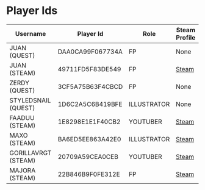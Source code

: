 # Player Ids

| Username      | Player Id          | Role | Steam Profile                                           |
|---------------|--------------------|------|---------------------------------------------------------|
| JUAN (QUEST)  | DAA0CA99F067734A   | FP   | None                                                    |
| JUAN (STEAM)  | 49711FD5F83DE549   | FP   | [Steam](https://steamcommunity.com/profiles/76561199044613085) |
| ZERDY (QUEST) | 3CF5A75B63F4CBCD   | FP | None                                                    |
| STYLEDSNAIL (QUEST) | 1D6C2A5C6B419BFE   | ILLUSTRATOR | None                                                    |
| FAADUU (STEAM) | 1E8298E1E1F40CB2   | YOUTUBER | [Steam](https://steamcommunity.com/profiles/76561199141589632) |
| MAXO (STEAM) | BA6ED5EE863A42E0   | ILLUSTRATOR | [Steam](https://steamcommunity.com/profiles/76561199558496518) |
| GORILLAVRGT (STEAM) | 20709A59CEA0CEB   | YOUTUBER | [Steam](https://steamcommunity.com/profiles/76561199179261637) |
| MAJORA (STEAM) | 22B846B9F0FE312E   | FP | [Steam](https://steamcommunity.com/profiles/76561198023665736) |

